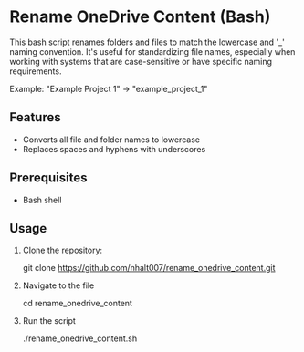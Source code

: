 # Rename OneDrive Content (Bash)

This bash script renames folders and files to match the lowercase and '_' naming convention. It's useful for standardizing file names, especially when working with systems that are case-sensitive or have specific naming requirements.

Example: "Example Project 1" -> "example_project_1"

## Features
- Converts all file and folder names to lowercase
- Replaces spaces and hyphens with underscores

## Prerequisites
- Bash shell

## Usage
1. Clone the repository:

   git clone https://github.com/nhalt007/rename_onedrive_content.git

1. Navigate to the file
   
   cd rename_onedrive_content
   
1. Run the script

   ./rename_onedrive_content.sh


